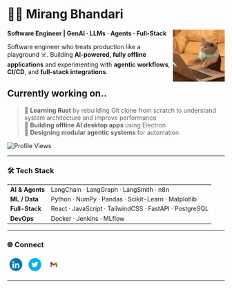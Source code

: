 # 🐦‍🔥 Mirang Bhandari  
<img align="right" src="https://github.com/Bloodwingv2/GithubAssets/blob/main/cat-computer.gif" width="120" />

**Software Engineer | GenAI · LLMs · Agents · Full-Stack**

Software engineer who treats production like a playground ☠️. Building **AI-powered, fully offline applications** and experimenting with **agentic workflows**, **CI/CD**, and **full-stack integrations**.

## Currently working on..

> 🦀 **Learning Rust** by rebuilding Git clone from scratch to understand system architecture and improve performance  
> 🧩 **Building offline AI desktop apps** using Electron  
> 🤖 **Designing modular agentic systems** for automation

![Profile Views](https://komarev.com/ghpvc/?username=Bloodwingv2&label=Profile+Views&color=blue&style=flat)

---

### 🛠️ Tech Stack
| | |
|:--|:--|
| **AI & Agents** | LangChain · LangGraph · LangSmith · n8n |
| **ML / Data** | Python · NumPy · Pandas · Scikit-Learn · Matplotlib |
| **Full-Stack** | React · JavaScript · TailwindCSS · FastAPI · PostgreSQL |
| **DevOps** | Docker · Jenkins · MLflow |

---

### 🌐 Connect
<a href="https://www.linkedin.com/in/mirangbhandari/"><img src="https://raw.githubusercontent.com/Bloodwingv2/GithubAssets/main/linkedin.gif" height="40" /></a>
<a href="https://x.com/Angrycoder97"><img src="https://raw.githubusercontent.com/Bloodwingv2/GithubAssets/main/twitter.gif" height="40" /></a>
<a href="mailto:bhandarimirang03@gmail.com"><img src="https://raw.githubusercontent.com/Bloodwingv2/GithubAssets/main/Animation%20-%201751726063109%20(1).gif" height="40" /></a>

---

